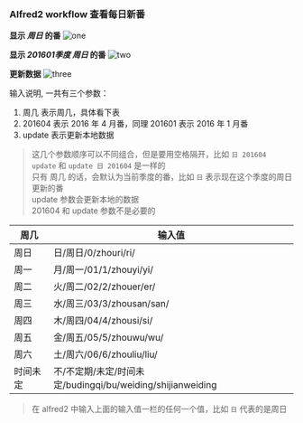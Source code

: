 ### Alfred2 workflow 查看每日新番

**显示 _周日_ 的番**
![one](https://cloud.githubusercontent.com/assets/5492542/14480876/ca41c478-015f-11e6-9820-4d2fd89d31b9.png)

**显示 _201601季度 周日_ 的番**
![two](https://cloud.githubusercontent.com/assets/5492542/14480881/d34ad726-015f-11e6-9d50-a7d628c3ac22.png)

**更新数据**
![three](https://cloud.githubusercontent.com/assets/5492542/14480884/ddfecd94-015f-11e6-90f9-15fe8cf5ef91.png)

输入说明, 一共有三个参数：

1. 周几 表示周几，具体看下表
2. 201604 表示 2016 年 4 月番，同理 201601 表示 2016 年 1 月番
3. update 表示更新本地数据

> 这几个参数顺序可以不同组合，但是要用空格隔开，比如 `日 201604 update` 和 `update 日 201604` 是一样的    
> 只有 周几 的话，会默认为当前季度的番，比如 `日` 表示现在这个季度的周日更新的番    
> update 参数会更新本地的数据    
> 201604 和 update 参数不是必要的    

周几     | 输入值
---------|-------
周日     | 日/周日/0/zhouri/ri/
周一     | 月/周一/01/1/zhouyi/yi/
周二     | 火/周二/02/2/zhouer/er/
周三     | 水/周三/03/3/zhousan/san/
周四     | 木/周四/04/4/zhousi/si/
周五     | 金/周五/05/5/zhouwu/wu/
周六     | 土/周六/06/6/zhouliu/liu/
时间未定 | 不/不定期/未定/时间未定/budingqi/bu/weiding/shijianweiding

> 在 alfred2 中输入上面的输入值一栏的任何一个值，比如 `日` 代表的是周日
